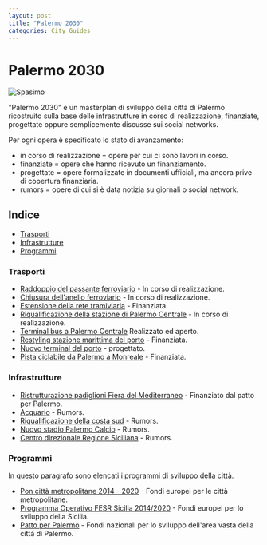 ```yaml
---
layout: post
title: "Palermo 2030"
categories: City Guides
---
```


# Palermo 2030

![Spasimo](/blog/images/archi-spasimo.jpg)

"Palermo 2030" è un masterplan di sviluppo della città di Palermo ricostruito sulla base delle infrastrutture in corso di realizzazione, finanziate, progettate oppure semplicemente discusse sui social networks.  

Per ogni opera è specificato lo stato di avanzamento: 

- in corso di realizzazione = opere per cui ci sono lavori in corso.
- finanziate = opere che hanno ricevuto un finanziamento.
- progettate = opere formalizzate in documenti ufficiali, ma ancora prive di copertura finanziaria.
- rumors = opere di cui si è data notizia su giornali o social network.

## Indice

* [Trasporti](#trasporti)
* [Infrastrutture](#infrastrutture)
* [Programmi](#programmi)

### Trasporti

* [Raddoppio del passante ferroviario](https://it.wikipedia.org/wiki/Passante_ferroviario_di_Palermo) - In corso di realizzazione.
* [Chiusura dell'anello ferroviario](https://www.comune.palermo.it/grandi_opere_anello.php) - In corso di realizzazione. 
* [Estensione della rete tramiviaria](https://www.concorsotrampalermo.concorrimi.it/) - Finanziata.
* [Riqualificazione della stazione di Palermo Centrale](http://www.grandistazioni.it/cms/v/index.jsp?vgnextoid=45ec32a49adea110VgnVCM1000003f16f90aRCRD) - In corso di realizzazione.
* [Terminal bus a Palermo Centrale](http://palermo.mobilita.org/tag/terminal-bus/) Realizzato ed aperto.
* [Restyling stazione marittima del porto](https://www.facebook.com/Palermo.Mobilita/videos/282398275700939/) - Finanziata.
* [Nuovo terminal del porto](https://www.facebook.com/Palermo.Mobilita/videos/282398275700939/) - progettato.
* [Pista ciclabile da Palermo a Monreale](https://www.concorsogreenwaypamonreale.concorrimi.it/) - Finanziata.

### Infrastrutture

* [Ristrutturazione padiglioni Fiera del Mediterraneo](https://www.comune.palermo.it/js/server/uploads/_29042016194414.pdf) - Finanziato dal patto per Palermo.
* [Acquario](https://www.blogsicilia.it/palermo/nascera-un-acquario-a-palermo-torna-in-auge-lidea-da-10-milioni-di-euro-di-investimento-per-il-turismo/429452/) - Rumors.
* [Riqualificazione della costa sud](http://palermo.mobilita.org/tag/costa-sud/) - Rumors.
* [Nuovo stadio Palermo Calcio](https://youtu.be/FekmxLjxSvU) - Rumors.
* [Centro direzionale Regione Siciliana](http://gds.it/2018/03/19/regione-progetto-da-280-milioni-per-un-mega-centro-direzionale-a-palermo_820536/) - Rumors.

### Programmi

In questo paragrafo sono elencati i programmi di sviluppo della città.

* [Pon città metropolitane 2014 - 2020](http://www.ponmetro.it/home/ecosistema/viaggio-nei-cantieri-pon-metro/pon-metro-palermo/) - Fondi europei per le città metropolitane.
* [Programma Operativo FESR Sicilia 2014/2020](https://www.euroinfosicilia.it/) - Fondi europei per lo sviluppo della Sicilia.
* [Patto per Palermo](http://www.governo.it/sites/governo.it/files/20160430_Patto_Palermo-Scheda_interventi.pdf) - Fondi nazionali per lo sviluppo dell'area vasta della città di Palermo.
